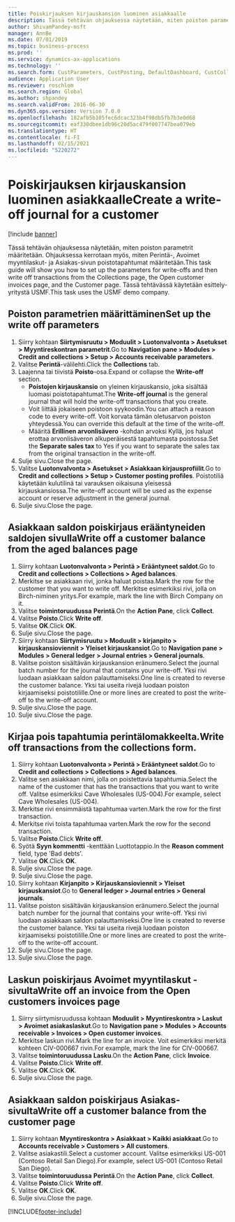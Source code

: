 ```yaml
---
title: Poiskirjauksen kirjauskansion luominen asiakkaalle
description: Tässä tehtävän ohjauksessa näytetään, miten poiston parametrit määritetään. Ohjauksessa kerrotaan myös, miten Perintä-, Avoimet myyntilaskut- ja Asiakas-sivun poistotapahtumat määritetään.
author: ShivamPandey-msft
manager: AnnBe
ms.date: 07/01/2019
ms.topic: business-process
ms.prod: ''
ms.service: dynamics-ax-applications
ms.technology: ''
ms.search.form: CustParameters, CustPosting, DefaultDashboard, CustCollectionsPoolsListPage, CustWriteOff, LedgerJournalTable, LedgerJournalTransDaily, CustCollections, CustOpenInvoicesListPage, CustTable
audience: Application User
ms.reviewer: roschlom
ms.search.region: Global
ms.author: shpandey
ms.search.validFrom: 2016-06-30
ms.dyn365.ops.version: Version 7.0.0
ms.openlocfilehash: 182afb5b105fec6dcac323b4f98db5fb7b3e0d68
ms.sourcegitcommit: eaf330dbee1db96c20d5ac479f007747bea079eb
ms.translationtype: HT
ms.contentlocale: fi-FI
ms.lasthandoff: 02/15/2021
ms.locfileid: "5220272"
---
```

# <a name="create-a-write-off-journal-for-a-customer"></a><span data-ttu-id="923a8-103">Poiskirjauksen kirjauskansion luominen asiakkaalle</span><span class="sxs-lookup"><span data-stu-id="923a8-103">Create a write-off journal for a customer</span></span>

[!include [banner](../../includes/banner.md)]

<span data-ttu-id="923a8-104">Tässä tehtävän ohjauksessa näytetään, miten poiston parametrit määritetään. Ohjauksessa kerrotaan myös, miten Perintä-, Avoimet myyntilaskut- ja Asiakas-sivun poistotapahtumat määritetään.</span><span class="sxs-lookup"><span data-stu-id="923a8-104">This task guide will show you how to set up the parameters for write-offs and then write off transactions from the Collections page, the Open customer invoices page, and the Customer page.</span></span> <span data-ttu-id="923a8-105">Tässä tehtävässä käytetään esittely-yritystä USMF.</span><span class="sxs-lookup"><span data-stu-id="923a8-105">This task uses the USMF demo company.</span></span>


## <a name="set-up-the-write-off-parameters"></a><span data-ttu-id="923a8-106">Poiston parametrien määrittäminen</span><span class="sxs-lookup"><span data-stu-id="923a8-106">Set up the write off parameters</span></span>
1. <span data-ttu-id="923a8-107">Siirry kohtaan **Siirtymisruutu > Moduulit > Luotonvalvonta > Asetukset > Myyntireskontran parametrit**.</span><span class="sxs-lookup"><span data-stu-id="923a8-107">Go to **Navigation pane > Modules > Credit and collections > Setup > Accounts receivable parameters**.</span></span>
2. <span data-ttu-id="923a8-108">Valitse **Perintä**-välilehti.</span><span class="sxs-lookup"><span data-stu-id="923a8-108">Click the **Collections** tab.</span></span>
3. <span data-ttu-id="923a8-109">Laajenna tai tiivistä **Poisto**-osa.</span><span class="sxs-lookup"><span data-stu-id="923a8-109">Expand or collapse the **Write-off** section.</span></span>
    - <span data-ttu-id="923a8-110">**Poistojen kirjauskansio** on yleinen kirjauskansio, joka sisältää luomasi poistotapahtumat.</span><span class="sxs-lookup"><span data-stu-id="923a8-110">The **Write-off journal** is the general journal that will hold the write-off transactions that you create.</span></span>  
    - <span data-ttu-id="923a8-111">Voit liittää jokaiseen poistoon syykoodin.</span><span class="sxs-lookup"><span data-stu-id="923a8-111">You can attach a reason code to every write-off.</span></span> <span data-ttu-id="923a8-112">Voit korvata tämän oletusarvon poiston yhteydessä.</span><span class="sxs-lookup"><span data-stu-id="923a8-112">You can override this default at the time of the write-off.</span></span>  
    - <span data-ttu-id="923a8-113">Määritä **Erillinen arvonlisävero** -kohdan arvoksi Kyllä, jos haluat erottaa arvonlisäveron alkuperäisestä tapahtumasta poistossa.</span><span class="sxs-lookup"><span data-stu-id="923a8-113">Set the **Separate sales tax** to Yes if you want to separate the sales tax from the original transaction in the write-off.</span></span>  
4. <span data-ttu-id="923a8-114">Sulje sivu.</span><span class="sxs-lookup"><span data-stu-id="923a8-114">Close the page.</span></span>
5. <span data-ttu-id="923a8-115">Valitse **Luotonvalvonta > Asetukset > Asiakkaan kirjausprofiilit**.</span><span class="sxs-lookup"><span data-stu-id="923a8-115">Go to **Credit and collections > Setup > Customer posting profiles**.</span></span> <span data-ttu-id="923a8-116">Poistotiliä käytetään kulutilinä tai varauksen oikaisuna yleisessä kirjauskansiossa.</span><span class="sxs-lookup"><span data-stu-id="923a8-116">The write-off account will be used as the expense account or reserve adjustment in the general journal.</span></span>
6. <span data-ttu-id="923a8-117">Sulje sivu.</span><span class="sxs-lookup"><span data-stu-id="923a8-117">Close the page.</span></span>

## <a name="write-off-a-customer-balance-from-the-aged-balances-page"></a><span data-ttu-id="923a8-118">Asiakkaan saldon poiskirjaus erääntyneiden saldojen sivulla</span><span class="sxs-lookup"><span data-stu-id="923a8-118">Write off a customer balance from the aged balances page</span></span>
1. <span data-ttu-id="923a8-119">Siirry kohtaan **Luotonvalvonta > Perintä > Erääntyneet saldot**.</span><span class="sxs-lookup"><span data-stu-id="923a8-119">Go to **Credit and collections > Collections > Aged balances**.</span></span>
2. <span data-ttu-id="923a8-120">Merkitse se asiakkaan rivi, jonka haluat poistaa.</span><span class="sxs-lookup"><span data-stu-id="923a8-120">Mark the row for the customer that you want to write off.</span></span> <span data-ttu-id="923a8-121">Merkitse esimerkiksi rivi, jolla on Birch-niminen yritys.</span><span class="sxs-lookup"><span data-stu-id="923a8-121">For example, mark the line with Birch Company on it.</span></span>
3. <span data-ttu-id="923a8-122">Valitse **toimintoruudussa** **Perintä**.</span><span class="sxs-lookup"><span data-stu-id="923a8-122">On the **Action Pane**, click **Collect**.</span></span>
4. <span data-ttu-id="923a8-123">Valitse **Poisto**.</span><span class="sxs-lookup"><span data-stu-id="923a8-123">Click **Write off**.</span></span>
5. <span data-ttu-id="923a8-124">Valitse **OK**.</span><span class="sxs-lookup"><span data-stu-id="923a8-124">Click **OK**.</span></span>
6. <span data-ttu-id="923a8-125">Sulje sivu.</span><span class="sxs-lookup"><span data-stu-id="923a8-125">Close the page.</span></span>
7. <span data-ttu-id="923a8-126">Siirry kohtaan **Siirtymisruutu > Moduulit > kirjanpito > kirjauskansioviennit > Yleiset kirjauskansiot**.</span><span class="sxs-lookup"><span data-stu-id="923a8-126">Go to **Navigation pane > Modules > General ledger > Journal entries > General journals**.</span></span>
8. <span data-ttu-id="923a8-127">Valitse poiston sisältävän kirjauskansion eränumero.</span><span class="sxs-lookup"><span data-stu-id="923a8-127">Select the journal batch number for the journal that contains your write-off.</span></span> <span data-ttu-id="923a8-128">Yksi rivi luodaan asiakkaan saldon palauttamiseksi.</span><span class="sxs-lookup"><span data-stu-id="923a8-128">One line is created to reverse the customer balance.</span></span> <span data-ttu-id="923a8-129">Yksi tai useita rivejä luodaan poiston kirjaamiseksi poistotilille.</span><span class="sxs-lookup"><span data-stu-id="923a8-129">One or more lines are created to post the write-off to the write-off account.</span></span>  
9. <span data-ttu-id="923a8-130">Sulje sivu.</span><span class="sxs-lookup"><span data-stu-id="923a8-130">Close the page.</span></span>
10. <span data-ttu-id="923a8-131">Sulje sivu.</span><span class="sxs-lookup"><span data-stu-id="923a8-131">Close the page.</span></span>

## <a name="write-off-transactions-from-the-collections-form"></a><span data-ttu-id="923a8-132">Kirjaa pois tapahtumia perintälomakkeelta.</span><span class="sxs-lookup"><span data-stu-id="923a8-132">Write off transactions from the collections form.</span></span>
1. <span data-ttu-id="923a8-133">Siirry kohtaan **Luotonvalvonta > Perintä > Erääntyneet saldot**.</span><span class="sxs-lookup"><span data-stu-id="923a8-133">Go to **Credit and collections > Collections > Aged balances**.</span></span>
2. <span data-ttu-id="923a8-134">Valitse sen asiakkaan nimi, jolla on poistettavia tapahtumia.</span><span class="sxs-lookup"><span data-stu-id="923a8-134">Select the name of the customer that has the transactions that you want to write off.</span></span> <span data-ttu-id="923a8-135">Valitse esimerkiksi Cave Wholesales (US-004).</span><span class="sxs-lookup"><span data-stu-id="923a8-135">For example, select Cave Wholesales (US-004).</span></span>
3. <span data-ttu-id="923a8-136">Merkitse rivi ensimmäistä tapahtumaa varten.</span><span class="sxs-lookup"><span data-stu-id="923a8-136">Mark the row for the first transaction.</span></span>
4. <span data-ttu-id="923a8-137">Merkitse rivi toista tapahtumaa varten.</span><span class="sxs-lookup"><span data-stu-id="923a8-137">Mark the row for the second transaction.</span></span>
5. <span data-ttu-id="923a8-138">Valitse **Poisto**.</span><span class="sxs-lookup"><span data-stu-id="923a8-138">Click **Write off**.</span></span>
6. <span data-ttu-id="923a8-139">Syötä **Syyn kommentti** -kenttään Luottotappio.</span><span class="sxs-lookup"><span data-stu-id="923a8-139">In the **Reason comment** field, type 'Bad debts'.</span></span>
7. <span data-ttu-id="923a8-140">Valitse **OK**.</span><span class="sxs-lookup"><span data-stu-id="923a8-140">Click **OK**.</span></span>
8. <span data-ttu-id="923a8-141">Sulje sivu.</span><span class="sxs-lookup"><span data-stu-id="923a8-141">Close the page.</span></span>
9. <span data-ttu-id="923a8-142">Sulje sivu.</span><span class="sxs-lookup"><span data-stu-id="923a8-142">Close the page.</span></span>
10. <span data-ttu-id="923a8-143">Siirry kohtaan **Kirjanpito > Kirjauskansioviennit > Yleiset kirjauskansiot**.</span><span class="sxs-lookup"><span data-stu-id="923a8-143">Go to **General ledger > Journal entries > General journals**.</span></span>
11. <span data-ttu-id="923a8-144">Valitse poiston sisältävän kirjauskansion eränumero.</span><span class="sxs-lookup"><span data-stu-id="923a8-144">Select the journal batch number for the journal that contains your write-off.</span></span> <span data-ttu-id="923a8-145">Yksi rivi luodaan asiakkaan saldon palauttamiseksi.</span><span class="sxs-lookup"><span data-stu-id="923a8-145">One line is created to reverse the customer balance.</span></span> <span data-ttu-id="923a8-146">Yksi tai useita rivejä luodaan poiston kirjaamiseksi poistotilille.</span><span class="sxs-lookup"><span data-stu-id="923a8-146">One or more lines are created to post the write-off to the write-off account.</span></span>  
12. <span data-ttu-id="923a8-147">Sulje sivu.</span><span class="sxs-lookup"><span data-stu-id="923a8-147">Close the page.</span></span>
13. <span data-ttu-id="923a8-148">Sulje sivu.</span><span class="sxs-lookup"><span data-stu-id="923a8-148">Close the page.</span></span>

## <a name="write-off-an-invoice-from-the-open-customers-invoices-page"></a><span data-ttu-id="923a8-149">Laskun poiskirjaus Avoimet myyntilaskut -sivulta</span><span class="sxs-lookup"><span data-stu-id="923a8-149">Write off an invoice from the Open customers invoices page</span></span>
1. <span data-ttu-id="923a8-150">Siirry siirtymisruudussa kohtaan **Moduulit > Myyntireskontra > Laskut > Avoimet asiakaslaskut**.</span><span class="sxs-lookup"><span data-stu-id="923a8-150">Go to **Navigation pane > Modules > Accounts receivable > Invoices > Open customer invoices**.</span></span>
2. <span data-ttu-id="923a8-151">Merkitse laskun rivi.</span><span class="sxs-lookup"><span data-stu-id="923a8-151">Mark the line for an invoice.</span></span> <span data-ttu-id="923a8-152">Voit esimerkiksi merkitä kohteen CIV-000667 rivin.</span><span class="sxs-lookup"><span data-stu-id="923a8-152">For example, mark the line for CIV-000667.</span></span>
3. <span data-ttu-id="923a8-153">Valitse **toimintoruudussa** **Lasku**.</span><span class="sxs-lookup"><span data-stu-id="923a8-153">On the **Action Pane**, click **Invoice**.</span></span>
4. <span data-ttu-id="923a8-154">Valitse **Poisto**.</span><span class="sxs-lookup"><span data-stu-id="923a8-154">Click **Write off**.</span></span>
5. <span data-ttu-id="923a8-155">Valitse **OK**.</span><span class="sxs-lookup"><span data-stu-id="923a8-155">Click **OK**.</span></span>
6. <span data-ttu-id="923a8-156">Sulje sivu.</span><span class="sxs-lookup"><span data-stu-id="923a8-156">Close the page.</span></span>

## <a name="write-off-a-customer-balance-from-the-customer-page"></a><span data-ttu-id="923a8-157">Asiakkaan saldon poiskirjaus Asiakas-sivulta</span><span class="sxs-lookup"><span data-stu-id="923a8-157">Write off a customer balance from the customer page</span></span>
1. <span data-ttu-id="923a8-158">Siirry kohtaan **Myyntireskontra > Asiakkaat > Kaikki asiakkaat**.</span><span class="sxs-lookup"><span data-stu-id="923a8-158">Go to **Accounts receivable > Customers > All customers**.</span></span>
2. <span data-ttu-id="923a8-159">Valitse asiakastili.</span><span class="sxs-lookup"><span data-stu-id="923a8-159">Select a customer account.</span></span> <span data-ttu-id="923a8-160">Valitse esimerkiksi US-001 (Contoso Retail San Diego).</span><span class="sxs-lookup"><span data-stu-id="923a8-160">For example, select US-001 (Contoso Retail San Diego).</span></span>
3. <span data-ttu-id="923a8-161">Valitse **toimintoruudussa** **Perintä**.</span><span class="sxs-lookup"><span data-stu-id="923a8-161">On the **Action Pane**, click **Collect**.</span></span>
4. <span data-ttu-id="923a8-162">Valitse **Poisto**.</span><span class="sxs-lookup"><span data-stu-id="923a8-162">Click **Write off**.</span></span>
5. <span data-ttu-id="923a8-163">Valitse **OK**.</span><span class="sxs-lookup"><span data-stu-id="923a8-163">Click **OK**.</span></span>
6. <span data-ttu-id="923a8-164">Sulje sivu.</span><span class="sxs-lookup"><span data-stu-id="923a8-164">Close the page.</span></span>



[!INCLUDE[footer-include](../../../includes/footer-banner.md)]
